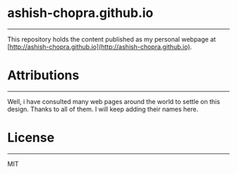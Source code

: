 # ashish-chopra.github.io
------------------------------
This repository holds the content published as my personal webpage at [http://ashish-chopra.github.io](http://ashish-chopra.github.io).

# Attributions
-------------------
Well, i have consulted many web pages around the world to settle on this design. Thanks to all of them. 
I will keep adding their names here.

# License
-------------
MIT



